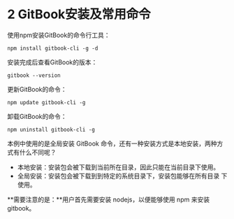 # 2 GitBook安装及常用命令

使用npm安装GitBook的命令行工具：

```
npm install gitbook-cli -g -d
```

安装完成后查看GitBook的版本：

```
gitbook --version
```

更新GitBook的命令：

```
npm update gitbook-cli -g
```

卸载GitBook的命令：

```
npm uninstall gitbook-cli -g
```

本例中使用的是全局安装 GitBook 命令，还有一种安装方式是本地安装，两种方式有什么不同呢？

- 本地安装：安装包会被下载到当前所在目录，因此只能在当前目录下使用。
- 全局安装：安装包会被下载到到特定的系统目录下，安装包能够在所有目录
下使用。


**需要注意的是：**用户首先需要安装 nodejs，以便能够使用 npm 来安装 gitbook。